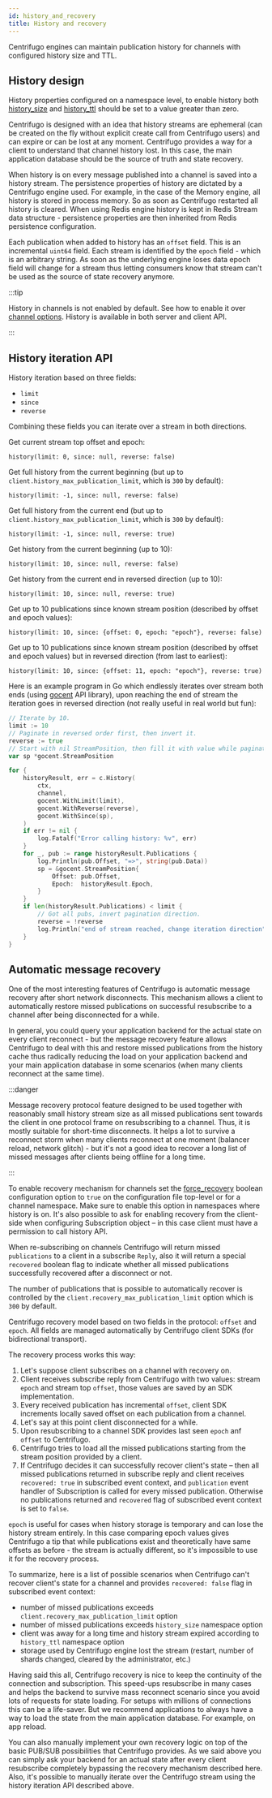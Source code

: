 ```yaml
---
id: history_and_recovery
title: History and recovery
---
```


Centrifugo engines can maintain publication history for channels with configured history size and TTL.

## History design

History properties configured on a namespace level, to enable history both [history_size](./channels.md#history_size) and [history_ttl](./channels.md#history_ttl) should be set to a value greater than zero. 

Centrifugo is designed with an idea that history streams are ephemeral (can be created on the fly without explicit create call from Centrifugo users) and can expire or can be lost at any moment. Centrifugo provides a way for a client to understand that channel history lost. In this case, the main application database should be the source of truth and state recovery.

When history is on every message published into a channel is saved into a history stream. The persistence properties of history are dictated by a Centrifugo engine used. For example, in the case of the Memory engine, all history is stored in process memory. So as soon as Centrifugo restarted all history is cleared. When using Redis engine history is kept in Redis Stream data structure - persistence properties are then inherited from Redis persistence configuration.

Each publication when added to history has an `offset` field. This is an incremental `uint64` field. Each stream is identified by the `epoch` field - which is an arbitrary string. As soon as the underlying engine loses data epoch field will change for a stream thus letting consumers know that stream can't be used as the source of state recovery anymore.

:::tip

History in channels is not enabled by default. See how to enable it over [channel options](./channels.md#channel-options). History is available in both server and client API.

:::

## History iteration API

History iteration based on three fields:

* `limit`
* `since`
* `reverse`

Combining these fields you can iterate over a stream in both directions.

Get current stream top offset and epoch:

```
history(limit: 0, since: null, reverse: false)
```

Get full history from the current beginning (but up to `client.history_max_publication_limit`, which is `300` by default):

```
history(limit: -1, since: null, reverse: false)
```

Get full history from the current end (but up to `client.history_max_publication_limit`, which is `300` by default):

```
history(limit: -1, since: null, reverse: true)
```

Get history from the current beginning (up to 10):

```
history(limit: 10, since: null, reverse: false)
```

Get history from the current end in reversed direction (up to 10):

```
history(limit: 10, since: null, reverse: true) 
```

Get up to 10 publications since known stream position (described by offset and epoch values):

```
history(limit: 10, since: {offset: 0, epoch: "epoch"}, reverse: false)
```

Get up to 10 publications since known stream position (described by offset and epoch values) but in reversed direction (from last to earliest):

```
history(limit: 10, since: {offset: 11, epoch: "epoch"}, reverse: true)
```

Here is an example program in Go which endlessly iterates over stream both ends (using [gocent](https://github.com/centrifugal/gocent) API library), upon reaching the end of stream the iteration goes in reversed direction (not really useful in real world but fun): 

```go
// Iterate by 10.
limit := 10
// Paginate in reversed order first, then invert it.
reverse := true
// Start with nil StreamPosition, then fill it with value while paginating.
var sp *gocent.StreamPosition

for {
	historyResult, err = c.History(
        ctx,
        channel,
		gocent.WithLimit(limit),
		gocent.WithReverse(reverse),
        gocent.WithSince(sp),
	)
	if err != nil {
		log.Fatalf("Error calling history: %v", err)
	}
	for _, pub := range historyResult.Publications {
		log.Println(pub.Offset, "=>", string(pub.Data))
		sp = &gocent.StreamPosition{
			Offset: pub.Offset,
			Epoch:  historyResult.Epoch,
		}
	}
	if len(historyResult.Publications) < limit {
		// Got all pubs, invert pagination direction.
		reverse = !reverse
		log.Println("end of stream reached, change iteration direction")
	}
}
```

## Automatic message recovery

One of the most interesting features of Centrifugo is automatic message recovery after short network disconnects. This mechanism allows a client to automatically restore missed publications on successful resubscribe to a channel after being disconnected for a while.

In general, you could query your application backend for the actual state on every client reconnect - but the message recovery feature allows Centrifugo to deal with this and restore missed publications from the history cache thus radically reducing the load on your application backend and your main application database in some scenarios (when many clients reconnect at the same time).

:::danger

Message recovery protocol feature designed to be used together with reasonably small history stream size as all missed publications sent towards the client in one protocol frame on resubscribing to a channel. Thus, it is mostly suitable for short-time disconnects. It helps a lot to survive a reconnect storm when many clients reconnect at one moment (balancer reload, network glitch) - but it's not a good idea to recover a long list of missed messages after clients being offline for a long time.

:::

To enable recovery mechanism for channels set the [force_recovery](./channels.md#force_recovery) boolean configuration option to `true` on the configuration file top-level or for a channel namespace. Make sure to enable this option in namespaces where history is on. It's also possible to ask for enabling recovery from the client-side when configuring Subscription object – in this case client must have a permission to call history API.

When re-subscribing on channels Centrifugo will return missed `publications` to a client in a subscribe `Reply`, also it will return a special `recovered` boolean flag to indicate whether all missed publications successfully recovered after a disconnect or not.

The number of publications that is possible to automatically recover is controlled by the `client.recovery_max_publication_limit` option which is `300` by default. 

Centrifugo recovery model based on two fields in the protocol: `offset` and `epoch`. All fields are managed automatically by Centrifugo client SDKs (for bidirectional transport).

The recovery process works this way:

1. Let's suppose client subscribes on a channel with recovery on.
2. Client receives subscribe reply from Centrifugo with two values: stream `epoch` and stream top `offset`, those values are saved by an SDK implementation.
3. Every received publication has incremental `offset`, client SDK increments locally saved offset on each publication from a channel.
4. Let's say at this point client disconnected for a while.
5. Upon resubscribing to a channel SDK provides last seen `epoch` anf `offset` to Centrifugo.
6. Centrifugo tries to load all the missed publications starting from the stream position provided by a client.
7. If Centrifugo decides it can successfully recover client's state – then all missed publications returned in subscribe reply and client receives `recovered: true` in subscribed event context, and `publication` event handler of Subscription is called for every missed publication. Otherwise no publications returned and `recovered` flag of subscribed event context is set to `false`.

`epoch` is useful for cases when history storage is temporary and can lose the history stream entirely. In this case comparing epoch values gives Centrifugo a tip that while publications exist and theoretically have same offsets as before - the stream is actually different, so it's impossible to use it for the recovery process.

To summarize, here is a list of possible scenarios when Centrifugo can't recover client's state for a channel and provides `recovered: false` flag in subscribed event context:

* number of missed publications exceeds `client.recovery_max_publication_limit` option
* number of missed publications exceeds `history_size` namespace option
* client was away for a long time and history stream expired according to `history_ttl` namespace option
* storage used by Centrifugo engine lost the stream (restart, number of shards changed, cleared by the administrator, etc.)

Having said this all, Centrifugo recovery is nice to keep the continuity of the connection and subscription. This speed-ups resubscribe in many cases and helps the backend to survive mass reconnect scenario since you avoid lots of requests for state loading. For setups with millions of connections this can be a life-saver. But we recommend applications to always have a way to load the state from the main application database. For example, on app reload.

You can also manually implement your own recovery logic on top of the basic PUB/SUB possibilities that Centrifugo provides. As we said above you can simply ask your backend for an actual state after every client resubscribe completely bypassing the recovery mechanism described here. Also, it's possible to manually iterate over the Centrifugo stream using the history iteration API described above.
